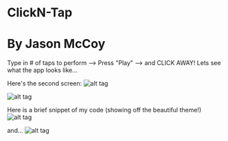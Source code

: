 # ClickN-Tap
# By Jason McCoy

Type in # of taps to perform --> Press "Play" --> and CLICK AWAY! Lets see what the app looks like...

Here's the second screen:
![alt tag](http://mccoygames.com/wp-content/uploads/2016/05/Screen-Shot-2016-05-14-at-3.19.46-PM.png)

![alt tag](http://mccoygames.com/wp-content/uploads/2016/05/Screen-Shot-2016-05-14-at-3.19.57-PM.png)


Here is a brief snippet of my code (showing off the beautiful theme!)
![alt tag](http://mccoygames.com/wp-content/uploads/2016/05/Screen-Shot-2016-05-14-at-3.19.26-PM.png)

and...
![alt tag](http://mccoygames.com/wp-content/uploads/2016/05/Screen-Shot-2016-05-14-at-3.19.36-PM.png)
